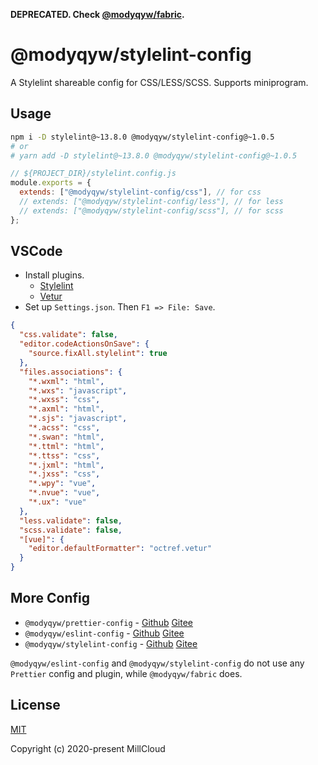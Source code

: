 **DEPRECATED. Check [@modyqyw/fabric](https://github.com/MillCloud/fabric).**

# @modyqyw/stylelint-config

A Stylelint shareable config for CSS/LESS/SCSS. Supports miniprogram.

## Usage

```sh
npm i -D stylelint@~13.8.0 @modyqyw/stylelint-config@~1.0.5
# or
# yarn add -D stylelint@~13.8.0 @modyqyw/stylelint-config@~1.0.5
```

```js
// ${PROJECT_DIR}/stylelint.config.js
module.exports = {
  extends: ["@modyqyw/stylelint-config/css"], // for css
  // extends: ["@modyqyw/stylelint-config/less"], // for less
  // extends: ["@modyqyw/stylelint-config/scss"], // for scss
};
```

## VSCode

- Install plugins.
  - [Stylelint](https://marketplace.visualstudio.com/items?itemName=stylelint.vscode-stylelint)
  - [Vetur](https://marketplace.visualstudio.com/items?itemName=octref.vetur)
- Set up `Settings.json`. Then `F1 => File: Save`.

```json
{
  "css.validate": false,
  "editor.codeActionsOnSave": {
    "source.fixAll.stylelint": true
  },
  "files.associations": {
    "*.wxml": "html",
    "*.wxs": "javascript",
    "*.wxss": "css",
    "*.axml": "html",
    "*.sjs": "javascript",
    "*.acss": "css",
    "*.swan": "html",
    "*.ttml": "html",
    "*.ttss": "css",
    "*.jxml": "html",
    "*.jxss": "css",
    "*.wpy": "vue",
    "*.nvue": "vue",
    "*.ux": "vue"
  },
  "less.validate": false,
  "scss.validate": false,
  "[vue]": {
    "editor.defaultFormatter": "octref.vetur"
  }
}
```

## More Config

- `@modyqyw/prettier-config` - [Github](https://github.com/MillCloud/prettier-config#readme) [Gitee](https://gitee.com/millcloud/prettier-config#readme)
- `@modyqyw/eslint-config` - [Github](https://github.com/MillCloud/eslint-config#readme) [Gitee](https://gitee.com/millcloud/eslint-config#readme)
- `@modyqyw/stylelint-config` - [Github](https://github.com/MillCloud/stylelint-config#readme) [Gitee](https://gitee.com/millcloud/stylelint-config#readme)

`@modyqyw/eslint-config` and `@modyqyw/stylelint-config` do not use any `Prettier` config and plugin, while `@modyqyw/fabric` does.

## License

[MIT](./LICENSE)

Copyright (c) 2020-present MillCloud

